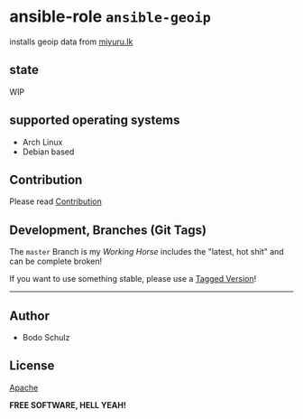 
# ansible-role `ansible-geoip`

installs geoip data from [miyuru.lk](https://www.miyuru.lk/geoiplegacy)

## state

WIP


## supported operating systems

* Arch Linux
* Debian based


## Contribution

Please read [Contribution](CONTRIBUTING.md)

## Development,  Branches (Git Tags)

The `master` Branch is my *Working Horse* includes the "latest, hot shit" and can be complete broken!

If you want to use something stable, please use a [Tagged Version](https://github.com/bodsch/ansible-geoip/tags)!

---

## Author

- Bodo Schulz

## License

[Apache](LICENSE)

**FREE SOFTWARE, HELL YEAH!**
